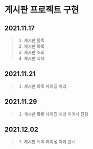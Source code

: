 # 게시판 프로젝트 구현

## 2021.11.17
> 1. 게시판 등록
> 2. 게시판 목록
> 3. 게시판 조회
> 4. 게시판 삭제

## 2021.11.21
> 1. 게시판 목록 페이징 처리

## 2021.11.29
> 1. 게시판 목록 페이징 처리 이어서 진행

## 2021.12.02
> 1. 게시판 목록 페이징 처리 완료
